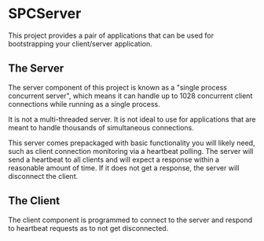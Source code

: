 SPCServer
=========

This project provides a pair of applications that can be used for bootstrapping your client/server
application.

The Server
----------

The server component of this project is known as a "single process concurrent server", which means
it can handle up to 1028 concurrent client connections while running as a single process.

It is not a multi-threaded server. It is not ideal to use for applications that are meant to handle
thousands of simultaneous connections.

This server comes prepackaged with basic functionality you will likely need, such as client connection
monitoring via a heartbeat polling. The server will send a heartbeat to all clients and will expect
a response within a reasonable amount of time. If it does not get a response, the server will
disconnect the client.

The Client
----------

The client component is programmed to connect to the server and respond to heartbeat requests as to
not get disconnected.



